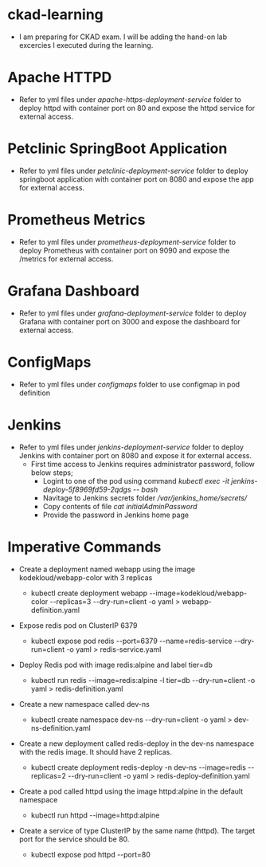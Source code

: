 # ckad-learning
  * I am preparing for CKAD exam. I will be adding the hand-on lab excercies I executed during the learning.  

# Apache HTTPD
  * Refer to yml files under _apache-https-deployment-service_ folder to deploy httpd  with container port on 80 and expose the httpd service for external access.
  
# Petclinic SpringBoot Application
  * Refer to yml files under _petclinic-deployment-service_ folder to deploy springboot application with container port on 8080 and expose the app for external access.
  
# Prometheus Metrics
  * Refer to yml files under _prometheus-deployment-service_ folder to deploy Prometheus with container port on 9090 and expose the /metrics for external access.
  
# Grafana Dashboard
  * Refer to yml files under _grafana-deployment-service_ folder to deploy Grafana with container port on 3000 and expose the dashboard for external access.
  
# ConfigMaps
  * Refer to yml files under _configmaps_ folder to use configmap in pod definition
  
# Jenkins
  * Refer to yml files under _jenkins-deployment-service_ folder to deploy Jenkins with container port on 8080 and expose it for external access.
     - First time access to Jenkins requires  administrator password, follow below steps;
       - Logint to one of the pod using command _kubectl exec -it  jenkins-deploy-5f8969fd59-2qdgs  -- bash_
       - Navitage to Jenkins secrets folder _/var/jenkins_home/secrets/_
       - Copy contents of file _cat initialAdminPassword_
       - Provide the password in Jenkins home page
       
       
# Imperative Commands
   - Create a deployment named webapp using the image kodekloud/webapp-color with 3 replicas 
        * kubectl create deployment webapp --image=kodekloud/webapp-color --replicas=3 --dry-run=client -o yaml > webapp-definition.yaml
         
   -  Expose redis pod on ClusterIP 6379   
        * kubectl expose pod redis --port=6379 --name=redis-service --dry-run=client -o yaml > redis-service.yaml
        
   - Deploy Redis pod with image redis:alpine and label tier=db
        * kubectl  run redis --image=redis:alpine -l tier=db --dry-run=client -o yaml  > redis-definition.yaml  
       
   -  Create a new namespace called dev-ns
        * kubectl create namespace dev-ns --dry-run=client -o yaml > dev-ns-definition.yaml
    
   - Create a new deployment called redis-deploy in the dev-ns namespace with the redis image. It should have 2 replicas.
        * kubectl create deployment redis-deploy -n dev-ns --image=redis --replicas=2 --dry-run=client -o yaml > redis-deploy-definition.yaml
        
   - Create a pod called httpd using the image httpd:alpine in the default namespace
        * kubectl run httpd --image=httpd:alpine
        
   -  Create a service of type ClusterIP by the same name (httpd). The target port for the service should be 80. 
        * kubectl expose pod httpd --port=80

